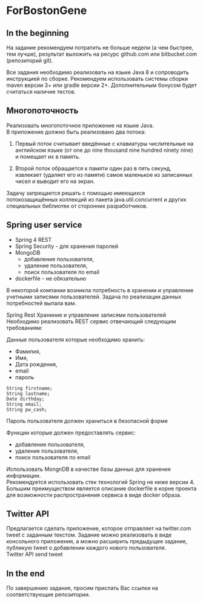 # ForBostonGene

## In the beginning
На задание рекомендуем потратить не больше недели (а чем быстрее, тем лучше), 
результат выложить на ресурс github.com или bitbucket.com (репозиторий git).

Все задания необходимо реализовать на языке Java 8 и сопроводить инструкцией по сборке. 
Рекомендуем использовать системы сборки maven версии 3+ или gradle версии 2+. 
Дополнительным бонусом будет считаться наличие тестов.

## Многопоточность

Реализовать многопоточное приложение на языке Java.  
В приложение должно быть реализовано два потока:

1. Первый поток считывает введённые с клавиатуры числительные на 
английском языке (от one до nine thousand nine hundred ninety nine) 
и помещает их в память.

2. Второй поток обращается к памяти один раз в пять секунд, 
извлекает (удаляет его из памяти) самое маленькое из записанных 
чисел и выводит его на экран.

Задачу запрещается решать с помощью имеющихся потокозащищённых 
коллекций из пакета java.util.concurrent и других специальных библиотек 
от сторонних разработчиков.

## Spring user service

- Spring 4 REST
- Spring Security - для хранения паролей
- MongoDB
    - добавление пользователя, 
    - удаление пользователя, 
    - поиск пользователя по email
- dockerfile - не обязательно

В некоторой компании возникла потребность в хранении и управление учетными 
записями пользователей. Задача по реализации данных потребностей выпала вам.

Spring Rest Храниние и управление записями пользователей  
Необходимо реализовать REST сервис отвечающий следующим требованиям:  

Данные пользователя которые необходимо хранить:  
- Фамилия, 
- Имя, 
- Дата рождения, 
- email 
- пароль

```
String firstname;
String lastname;
Date dirthday;
String email;
String pw_cash;
```

Пароль пользователя должен храниться в безопасной форме

Функции которые должен предоставлять сервис:
- добавление пользователя, 
- удаление пользователя, 
- поиск пользователя по email

Использовать MongnDB в качестве базы данных для хранения информации.  
Рекомендуется использовать стек технологий Spring не ниже версии 4.  
Большим преимуществом является описание dockerfile в корне проекта для 
возможности распространения сервиса в виде docker образа.  

## Twitter API

Предлагается сделать приложение, которое отправляет на twitter.com tweet с 
заданным текстом. Задание можно реализовать в виде консольного приложения, 
а можно расширить предыдущее задание, публикую tweet о добавлении каждого 
нового пользователя.  
Twitter API send tweet

## In the end
По завершению задания, просим прислать Вас ссылки на соответствующие репозитории.

